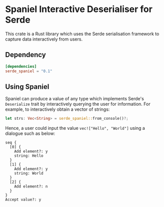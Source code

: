 Spaniel Interactive Deserialiser for Serde
==========================================

This crate is a Rust library which uses the Serde serialisation framework to
capture data interactively from users.

[Serde]: https://github.com/serde-rs/serde

## Dependency

```toml
[dependencies]
serde_spaniel = "0.1"
```

## Using Spaniel

Spaniel can produce a value of any type which implements Serde's `Deserialize`
trait by interactively querying the user for information. For example, to
interactively obtain a vector of strings:

```rust
let strs: Vec<String> = serde_spaniel::from_console()?;
```

Hence, a user could input the value `vec!["Hello", "World"]` using a dialogue
such as below:

```
seq {
  [0] {
    Add element?: y
    string: Hello
  }
  [1] {
    Add element?: y
    string: World
  }
  [2] {
    Add element?: n
  }
}
Accept value?: y
```
